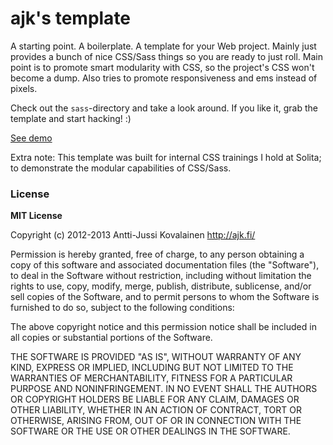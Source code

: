 ajk's template
==============

A starting point. A boilerplate. A template for your Web project. Mainly just provides a bunch of nice CSS/Sass things so you are ready to just roll. Main point is to promote smart modularity with CSS, so the project's CSS won't become a dump. Also tries to promote responsiveness and ems instead of pixels.

Check out the `sass`-directory and take a look around. If you like it, grab the template and start hacking! :)

[See demo](http://darep.github.com/ajk-s-template/)

Extra note: This template was built for internal CSS trainings I hold at Solita; to demonstrate the modular capabilities of CSS/Sass.

### License

**MIT License**

Copyright (c) 2012-2013 Antti-Jussi Kovalainen
http://ajk.fi/

Permission is hereby granted, free of charge, to any person obtaining
a copy of this software and associated documentation files (the
"Software"), to deal in the Software without restriction, including
without limitation the rights to use, copy, modify, merge, publish,
distribute, sublicense, and/or sell copies of the Software, and to
permit persons to whom the Software is furnished to do so, subject to
the following conditions:

The above copyright notice and this permission notice shall be
included in all copies or substantial portions of the Software.

THE SOFTWARE IS PROVIDED "AS IS", WITHOUT WARRANTY OF ANY KIND,
EXPRESS OR IMPLIED, INCLUDING BUT NOT LIMITED TO THE WARRANTIES OF
MERCHANTABILITY, FITNESS FOR A PARTICULAR PURPOSE AND
NONINFRINGEMENT. IN NO EVENT SHALL THE AUTHORS OR COPYRIGHT HOLDERS BE
LIABLE FOR ANY CLAIM, DAMAGES OR OTHER LIABILITY, WHETHER IN AN ACTION
OF CONTRACT, TORT OR OTHERWISE, ARISING FROM, OUT OF OR IN CONNECTION
WITH THE SOFTWARE OR THE USE OR OTHER DEALINGS IN THE SOFTWARE.
